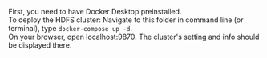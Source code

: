 First, you need to have Docker Desktop preinstalled. <br/>
To deploy the HDFS cluster: Navigate to this folder in command line (or terminal), type `docker-compose up -d`. <br/>
On your browser, open localhost:9870. The cluster's setting and info should be displayed there.
